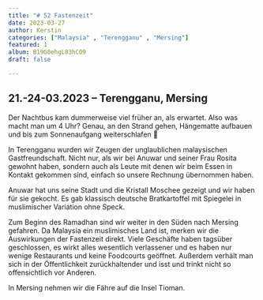 ```yaml
---
title: "# 52 Fastenzeit"
date: 2023-03-27
author: Kerstin
categories: ["Malaysia" , "Terengganu" , "Mersing"]
featured: 1
album: B19G0ehgL83hCO9
draft: false

---
```


## 21.-24-03.2023 – Terengganu, Mersing

Der Nachtbus kam dummerweise viel früher an, als erwartet. Also was macht man um 4 Uhr? Genau, an den Strand gehen, Hängematte aufbauen und bis zum Sonnenaufgang weiterschlafen 😬

In Terengganu wurden wir Zeugen der unglaublichen malaysischen Gastfreundschaft. Nicht nur, als wir bei Anuwar und seiner Frau Rosita gewohnt haben, sondern auch als Leute mit denen wir beim Essen in Kontakt gekommen sind, einfach so unsere Rechnung übernommen haben.

Anuwar hat uns seine Stadt und die Kristall Moschee gezeigt und wir haben für sie gekocht. Es gab klassisch deutsche Bratkartoffel mit Spiegelei in muslimischer Variation ohne Speck.

Zum Beginn des Ramadhan sind wir weiter in den Süden nach Mersing gefahren. Da Malaysia ein muslimisches Land ist, merken wir die Auswirkungen der Fastenzeit direkt. Viele Geschäfte haben tagsüber geschlossen, es wirkt alles wesentlich verlassener und es haben nur wenige Restaurants und keine Foodcourts geöffnet. Außerdem verhält man sich in der Öffentlichkeit zurückhaltender und isst und trinkt nicht so offensichtlich vor Anderen.

In Mersing nehmen wir die Fähre auf die Insel Tioman.